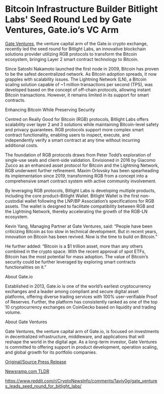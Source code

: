 # Bitcoin Infrastructure Builder Bitlight Labs' Seed Round Led by Gate Ventures, Gate.io’s VC Arm

[](https://ventures.gate.io/?ch=GM_GVC_20240206&utm_campaign=TR_DSFnKh41&utm_content=&utm_medium=Announcement&utm_source=CH_l3hBY9KM&utm_term=)[Gate Ventures](https://ventures.gate.io/?ch=GM_GVC_20240206&utm_campaign=TR_DSFnKh41&utm_content=&utm_medium=Announcement&utm_source=CH_l3hBY9KM&utm_term=), the venture capital arm of the Gate.io crypto exchange, recently led the seed round for Bitlight Labs, an innovative blockchain solutions provider utilizing RGB protocols to transform the Bitcoin ecosystem, bringing Layer 2 smart contract technology to Bitcoin.

Since Satoshi Nakamoto launched the first node in 2009, Bitcoin has proven to be the safest decentralized network. As Bitcoin adoption spreads, it now grapples with scalability issues. The Lightning Network (LN), a Bitcoin scaling solution capable of ~1 million transactions per second (TPS), was developed based on the concept of off-chain protocols, allowing instant Bitcoin transactions. However, it remains limited in its support for smart contracts.

Enhancing Bitcoin While Preserving Security

Centred on Really Good for Bitcoin (RGB) protocols, Bitlight Labs offers scalability over layer 2 and 3 solutions while maintaining Bitcoin-level safety and privacy guarantees. RGB protocols support more complex smart contract functionality, enabling users to inspect, execute, and independently verify a smart contract at any time without incurring additional costs.

The foundation of RGB protocols draws from Peter Todd’s exploration of single-use seals and client-side validation. Envisioned in 2016 by Giacomo Zucco as an enhanced asset protocol for Bitcoin and the Lightning Network, RGB underwent further refinement. Maxim Orlovsky has been spearheading its implementation since 2019, transforming RGB from a concept into a comprehensive smart contract system with active community involvement.

By leveraging RGB protocols, Bitlight Labs is developing multiple products, including the core product–Bitlight Wallet. Bitlight Wallet is the first non-custodial wallet following the LNP/BP Association’s specifications for RGB assets. The wallet is designed to facilitate compatibility between RGB and the Lightning Network, thereby accelerating the growth of the RGB-LN ecosystem.

Kevin Yang, Managing Partner at Gate Ventures, said: “People have been criticizing Bitcoin as too slow in technical development. But in recent years, innovation on Bitcoin has been revived. Now is the time to build on Bitcoin.”

He further added: “Bitcoin is a $1 trillion asset, more than any others combined in the crypto space. With the recent approval of spot ETFs, Bitcoin has the most potential for mass adoption. The value of Bitcoin’s security could be further leveraged by exploring smart contracts functionalities on it.”

About Gate.io

Established in 2013, Gate.io is one of the world’s earliest cryptocurrency exchanges and a leader among compliant and secure digital asset platforms, offering diverse trading services with 100% user-verifiable Proof of Reserves. Further, the platform has consistently ranked as one of the top 10 cryptocurrency exchanges on CoinGecko based on liquidity and trading volume.

About Gate Ventures

Gate Ventures, the venture capital arm of Gate.io, is focused on investments in decentralized infrastructure, middleware, and applications that will reshape the world in the digital age. As a long-term investor, Gate Ventures is committed to offering support in product development, operation scaling, and global growth for its portfolio companies. 

[Original/Source Press Release](https://blockchainwire.io/press-release/bitcoin-infrastructure-builder-bitlight-labs-seed-round-led-by-gate-ventures-gateios-vc-arm)
                    

[Newsramp.com TLDR](None) 

https://www.reddit.com/r/CryptoNewsInfo/comments/1avjy0g/gate_ventures_leads_seed_round_for_bitlight_labs/